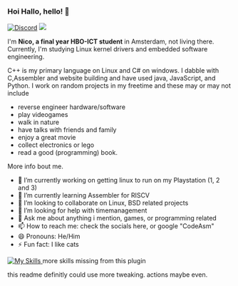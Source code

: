 ### Hoi Hallo, hello! 👋
[![Discord](https://img.shields.io/static/v1?label=Discord&message=CodeAsm&color=%FF5865F2&logo=discord&style=for-the-badge)](https://discord.com/users/242667543628742656) [![](https://img.shields.io/static/v1?label=Website&message=codeasm.com&color=%23FF3DCD&style=for-the-badge)](https://codeasm.com)

I'm **Nico, a final year HBO-ICT student** in Amsterdam, not living there. Currently, I'm studying Linux kernel drivers and embedded software engineering.

C++ is my primary language on Linux and C# on windows. I dabble with C,Assembler and website building and have used java, JavaScript, and Python.
I work on random projects in my freetime and these may or may not include

- reverse engineer hardware/software
- play videogames
- walk in nature
- have talks with friends and family
- enjoy a great movie
- collect electronics or lego
- read a good (programming) book.

More info bout me.
- 🔭 I’m currently working on getting linux to run on my Playstation (1, 2 and 3)
- 🌱 I’m currently learning Assembler for RISCV
- 👯 I’m looking to collaborate on Linux, BSD related projects
- 🤔 I’m looking for help with timemanagement
- 💬 Ask me about anything i mention, games, or programming related
- 📫 How to reach me: check the socials here, or google "CodeAsm"
- 😄 Pronouns: He/Him
- ⚡ Fun fact: I like cats
  
<!-- this is basically just caoimhebyme's README, thought the thing was rlly cool! -->
[![My Skills](https://skillicons.dev/icons?i=arduino,bash,blender,c,cs,cpp,cmake,css,discord,dotnet,git,github,gitlab,html,java,js,mastodon,mysql,php,py,raspberrypi,regex,stackoverflow,twitter,visualstudio,vscode,linux) ](https://skillicons.dev)
more skills missing from this plugin

this readme definitly could use more tweaking. actions maybe even.
